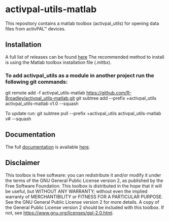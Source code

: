 # activpal-utils-matlab
This repository contains a matlab toolbox (activpal_utils) for opening data files from activPAL&trade; devices.


## Installation
A full list of releases can be found [here](https://github.com/R-Broadley/activpal_utils-matlab/releases)
The recommended method to install is using the Matlab toolbox installation file (.mltbx).

### To add activpal_utils as a module in another project run the following git commands:
git remote add -f activpal_utils-matlab https://github.com/R-Broadley/activpal_utils-matlab.git
git subtree add --prefix +activpal_utils activpal_utils-matlab v1.0 --squash

To update run:
git subtree pull --prefix +activpal_utils activpal_utils-matlab v# --squash


## Documentation
  The full [documentation](https://github.com/R-Broadley/activpal_utils-matlab/wiki/Documentation)
  is available [here](https://github.com/R-Broadley/activpal_utils-matlab/wiki/Documentation).


## Disclaimer
This toolbox is free software: you can redistribute it and/or modify it under the terms of the GNU General Public License version 2, as published by the Free Software Foundation. This toolbox is distributed in the hope that it will be useful, but WITHOUT ANY WARRANTY; without even the implied warranty of MERCHANTIBILITY or FITNESS FOR A PARTICULAR PURPOSE. See the GNU General Public License version 2 for more details. A copy of the General Public License version 2 should be included with this toolbox. If not, see https://www.gnu.org/licenses/gpl-2.0.html.
